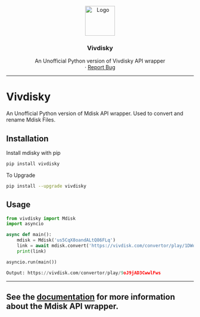 <!-- PROJECT LOGO -->
<br />
<div align="center">
  <a href="https://github.com/TechGiron/vivdisky">
    <img src="https://play-lh.googleusercontent.com/7ByFpdTmtc3JCmTUCUKQTmQChqbvlk79JSnyt27ORfTKK-51m_kyFs3B6YE7xRzLM2k=rw" alt="Logo" width="80" height="80">
  </a>

  <h3 align="center">Vivdisky</h3>

  <p align="center">
   An Unofficial Python version of Vivdisky API wrapper
    <br />
    ·
    <a href="https://www.telegram.dog/ask_admin001">Report Bug</a>
  </p>
</div>


---

# Vivdisky
An Unofficial Python version of Mdisk API wrapper. Used to convert and rename Mdisk Files.

## Installation

Install mdisky with pip

```bash
pip install vivdisky
```
    
To Upgrade

```bash
pip install --upgrade vivdisky
```
    
    
## Usage

```python
from vivdisky import Mdisk
import asyncio

async def main():
    mdisk = Mdisk('us5CqX8oandALtQ86FLq')
    link = await mdisk.convert('https://vivdisk.com/convertor/play/1DWoKjvHH43M')
    print(link)

asyncio.run(main())
```

```python
Output: https://vivdisk.com/convertor/play/9oJ9jAD3CwwlFws
```
---
## See the [documentation](https://github.com/kevinnadar22/mdisky) for more information about the Mdisk API wrapper.
